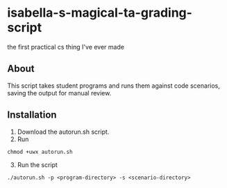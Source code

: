 # isabella-s-magical-ta-grading-script
the first practical cs thing I've ever made

## About
This script takes student programs and runs them against code scenarios, saving the output for manual review.

## Installation
1. Download the autorun.sh script.
2. Run
```
chmod +uwx autorun.sh
```
3. Run the script
```
./autorun.sh -p <program-directory> -s <scenario-directory>
```
